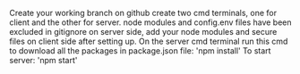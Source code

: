 Create your working branch on github
create two cmd terminals, one for client and the other for server.
node modules and config.env files have been excluded in gitignore on server side, add your node modules and secure files on client side after setting up.
On the server cmd terminal
run this cmd to download all the packages in package.json file:
'npm install'
To start server:
'npm start'
